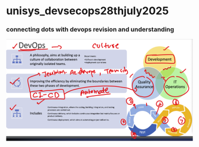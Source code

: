# unisys_devsecops28thjuly2025

### connecting dots with devops revision and understanding 

<img src="devops1.png">

